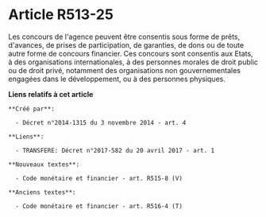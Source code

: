 # Article R513-25

Les concours de l'agence peuvent être consentis sous forme de prêts, d'avances, de prises de participation, de garanties, de
dons ou de toute autre forme de concours financier. Ces concours sont consentis aux Etats,               à des organisations
internationales, à des personnes morales de droit public ou de droit privé, notamment des organisations non gouvernementales
engagées dans le développement,  ou à des personnes physiques.

**Liens relatifs à cet article**

	**Créé par**:

	  - Décret n°2014-1315 du 3 novembre 2014 - art. 4

	**Liens**:

	  - TRANSFERE: Décret n°2017-582 du 20 avril 2017 - art. 1

	**Nouveaux textes**:

	  - Code monétaire et financier - art. R515-8 (V)

	**Anciens textes**:

	  - Code monétaire et financier - art. R516-4 (T)
